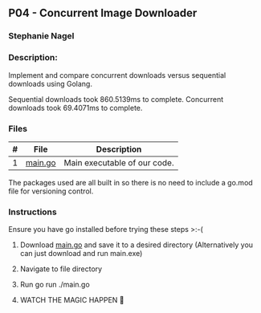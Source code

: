 ## P04 - Concurrent Image Downloader
### Stephanie Nagel
### Description:

Implement and compare concurrent downloads versus sequential downloads using Golang.

Sequential downloads took 860.5139ms to complete.
Concurrent downloads took 69.4071ms to complete. 

### Files

|   #   | File            | Description                                        |
| :---: | --------------- | -------------------------------------------------- |
| 1 | [main.go](https://github.com/aelious/4143-PLC-Nagel/raw/main/Assignments/P04/main.go) | Main executable of our code. |

The packages used are all built in so there is no need to include a go.mod file for versioning control.

### Instructions

Ensure you have go installed before trying these steps >:-(

1. Download [main.go](https://github.com/aelious/4143-PLC-Nagel/raw/main/Assignments/P04/main.go) and save it to a desired directory (Alternatively you can just download and run main.exe)

1. Navigate to file directory

1. Run go run ./main.go

1. WATCH THE MAGIC HAPPEN 🤯


